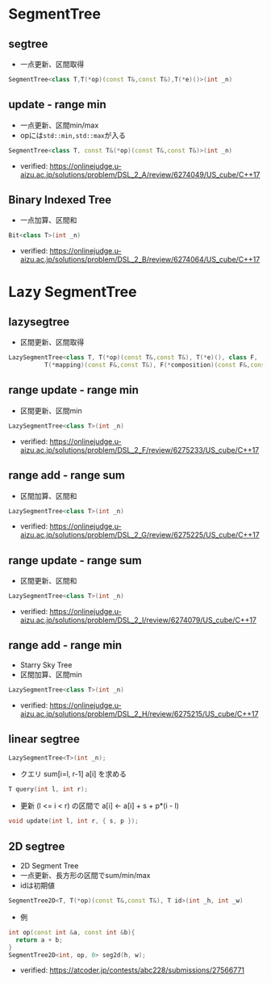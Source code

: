 # SegmentTree

## segtree
- 一点更新、区間取得
```cpp
SegmentTree<class T,T(*op)(const T&,const T&),T(*e)()>(int _n)
```

## update - range min
- 一点更新、区間min/max
- opには`std::min,std::max`が入る
```cpp
SegmentTree<class T, const T&(*op)(const T&,const T&)>(int _n)
```
- verified: https://onlinejudge.u-aizu.ac.jp/solutions/problem/DSL_2_A/review/6274049/US_cube/C++17

## Binary Indexed Tree
- 一点加算、区間和
```cpp
Bit<class T>(int _n)
```
- verified: https://onlinejudge.u-aizu.ac.jp/solutions/problem/DSL_2_B/review/6274064/US_cube/C++17


# Lazy SegmentTree

## lazysegtree
- 区間更新、区間取得
```cpp
LazySegmentTree<class T, T(*op)(const T&,const T&), T(*e)(), class F,
          T(*mapping)(const F&,const T&), F(*composition)(const F&,const F&), F(*id)()>(int _n)
```

## range update - range min
- 区間更新、区間min
```cpp
LazySegmentTree<class T>(int _n)
```
- verified: https://onlinejudge.u-aizu.ac.jp/solutions/problem/DSL_2_F/review/6275233/US_cube/C++17

## range add - range sum
- 区間加算、区間和
```cpp
LazySegmentTree<class T>(int _n)
```
- verified: https://onlinejudge.u-aizu.ac.jp/solutions/problem/DSL_2_G/review/6275225/US_cube/C++17

## range update - range sum
- 区間更新、区間和
```cpp
LazySegmentTree<class T>(int _n)
```
- verified: https://onlinejudge.u-aizu.ac.jp/solutions/problem/DSL_2_I/review/6274079/US_cube/C++17

## range add - range min
- Starry Sky Tree
- 区間加算、区間min
```cpp
LazySegmentTree<class T>(int _n)
```
- verified: https://onlinejudge.u-aizu.ac.jp/solutions/problem/DSL_2_H/review/6275215/US_cube/C++17

## linear segtree
```cpp
LazySegmentTree<T>(int _n);
```
- クエリ sum[i=l, r-1] a[i] を求める
```cpp
T query(int l, int r);
```
- 更新 (l <= i < r) の区間で a[i] <- a[i] + s + p*(i - l)
```cpp
void update(int l, int r, { s, p });
```


## 2D segtree
- 2D Segment Tree
- 一点更新、長方形の区間でsum/min/max
- idは初期値
```cpp
SegmentTree2D<T, T(*op)(const T&,const T&), T id>(int _h, int _w)
```
- 例
```cpp
int op(const int &a, const int &b){
  return a + b;
}
SegmentTree2D<int, op, 0> seg2d(h, w);
```
- verified: https://atcoder.jp/contests/abc228/submissions/27566771
